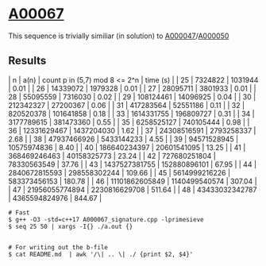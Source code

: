 # [A00067](https://oeis.org/A00067)

This sequence is trivially similiar (in solution) to [A000047](../A000047)/[A000050](../A000050)

## Results

| n  | a(n)          | count p in (5,7) mod 8 <= 2^n | time (s) |
| 25 | 7324822         | 1031944        | 0.01    |
| 26 | 14339072        | 1979328        | 0.01    |
| 27 | 28095711        | 3801933        | 0.01    |
| 28 | 55095559        | 7316030        | 0.02    |
| 29 | 108124461       | 14096925       | 0.04    |
| 30 | 212342327       | 27200367       | 0.06    |
| 31 | 417283564       | 52551186       | 0.11    |
| 32 | 820520378       | 101641858      | 0.18    |
| 33 | 1614331755      | 196809727      | 0.31    |
| 34 | 3177789615      | 381473360      | 0.55    |
| 35 | 6258525127      | 740105444      | 0.98    |
| 36 | 12331629467     | 1437204030     | 1.62    |
| 37 | 24308516591     | 2793258337     | 2.68    |
| 38 | 47937466926     | 5433144233     | 4.55    |
| 39 | 94571528945     | 10575974836    | 8.40    |
| 40 | 186640234397    | 20601541095    | 13.25   |
| 41 | 368469246463    | 40158325773    | 23.24   |
| 42 | 727680251804    | 78330563549    | 37.76   |
| 43 | 1437527381755   | 152880896101   | 67.95   |
| 44 | 2840672815593   | 298558302244   | 109.66  |
| 45 | 5614999216226   | 583373456153   | 180.78  |
| 46 | 11101862605849  | 1140499540574  | 307.04  |
| 47 | 21956055774894  | 2230816629708  | 511.64  |
| 48 | 43433032342787  | 4365594824976  | 844.67  |


```
# Fast
$ g++ -O3 -std=c++17 A000067_signature.cpp -lprimesieve
$ seq 25 50 | xargs -I{} ./a.out {}


# For writing out the b-file
$ cat README.md  | awk '/\| .. \| ./ {print $2, $4}'
```
